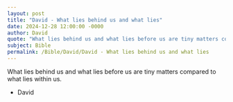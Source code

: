 ```yaml
---
layout: post
title: "David - What lies behind us and what lies"
date: 2024-12-28 12:00:00 -0000
author: David
quote: "What lies behind us and what lies before us are tiny matters compared to what lies within us."
subject: Bible
permalink: /Bible/David/David - What lies behind us and what lies
---
```


What lies behind us and what lies before us are tiny matters compared to what lies within us.

- David
